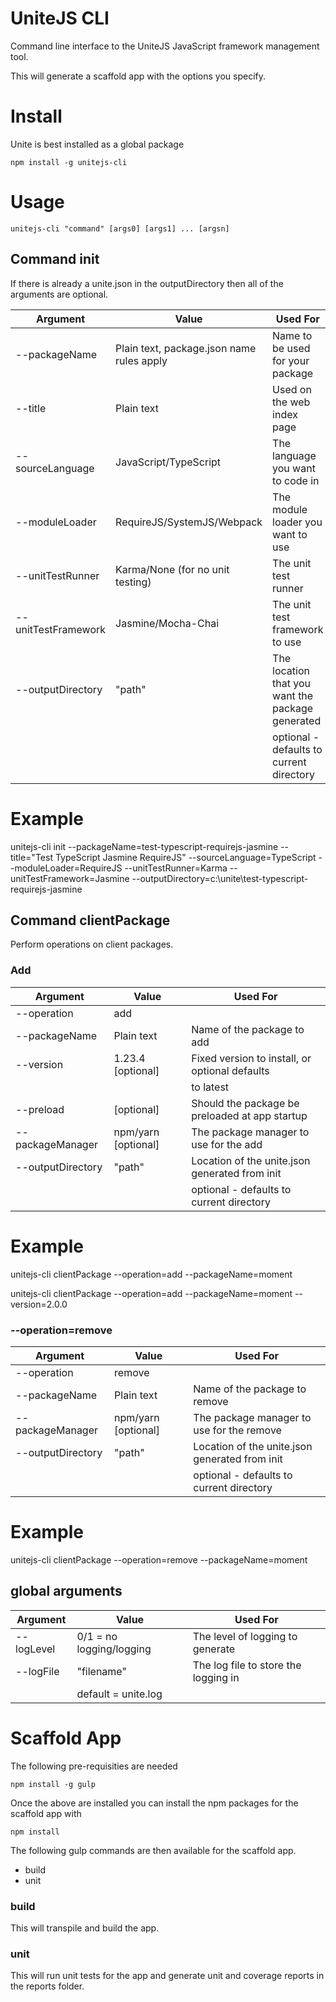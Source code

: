 # UniteJS CLI
Command line interface to the UniteJS JavaScript framework management tool.

This will generate a scaffold app with the options you specify.

# Install

Unite is best installed as a global package

    npm install -g unitejs-cli

# Usage

    unitejs-cli "command" [args0] [args1] ... [argsn]

## Command init

If there is already a unite.json in the outputDirectory then all of the arguments are optional.

| Argument            | Value                                     | Used For                                         |
|---------------------|-------------------------------------------|--------------------------------------------------|
| --packageName       | Plain text, package.json name rules apply | Name to be used for your package                 |
| --title             | Plain text                                | Used on the web index page                       |
| --sourceLanguage    | JavaScript/TypeScript                     | The language you want to code in                 |
| --moduleLoader      | RequireJS/SystemJS/Webpack                | The module loader you want to use                |
| --unitTestRunner    | Karma/None (for no unit testing)          | The unit test runner                             |
| --unitTestFramework | Jasmine/Mocha-Chai                        | The unit test framework to use                   |
| --outputDirectory   | "path"                                    | The location that you want the package generated |
|                     |                                           | optional - defaults to current directory         |

# Example

unitejs-cli init --packageName=test-typescript-requirejs-jasmine --title="Test TypeScript Jasmine RequireJS" --sourceLanguage=TypeScript --moduleLoader=RequireJS --unitTestRunner=Karma --unitTestFramework=Jasmine --outputDirectory=c:\unite\test-typescript-requirejs-jasmine

## Command clientPackage

Perform operations on client packages.

### Add

| Argument            | Value                                     | Used For                                         |
|---------------------|-------------------------------------------|--------------------------------------------------|
| --operation         | add                                       |                                                  |
| --packageName       | Plain text                                | Name of the package to add                       |
| --version           | 1.23.4 [optional]                         | Fixed version to install, or optional defaults   |
|                     |                                           | to latest                                        |
| --preload           | [optional]                                | Should the package be preloaded at app startup   |
| --packageManager    | npm/yarn [optional]                       | The package manager to use for the add           |
| --outputDirectory   | "path"                                    | Location of the unite.json generated from init   |
|                     |                                           | optional - defaults to current directory         |

# Example

unitejs-cli clientPackage --operation=add --packageName=moment

unitejs-cli clientPackage --operation=add --packageName=moment --version=2.0.0

### --operation=remove

| Argument            | Value                                     | Used For                                         |
|---------------------|-------------------------------------------|--------------------------------------------------|
| --operation         | remove                                    |                                                  |
| --packageName       | Plain text                                | Name of the package to remove                    |
| --packageManager    | npm/yarn [optional]                       | The package manager to use for the remove        |
| --outputDirectory   | "path"                                    | Location of the unite.json generated from init   |
|                     |                                           | optional - defaults to current directory         |

# Example

unitejs-cli clientPackage --operation=remove --packageName=moment

## global arguments

| Argument            | Value                                     | Used For                                         |
|---------------------|-------------------------------------------|--------------------------------------------------|
| --logLevel          | 0/1 = no logging/logging                  | The level of logging to generate                 |
| --logFile           | "filename"                                | The log file to store the logging in             |
|                     | default = unite.log                       |                                                  |

# Scaffold App

The following pre-requisities are needed

    npm install -g gulp

Once the above are installed you can install the npm packages for the scaffold app with

    npm install


The following gulp commands are then available for the scaffold app.

* build
* unit

### build
This will transpile and build the app.

### unit

This will run unit tests for the app and generate unit and coverage reports in the reports folder.

